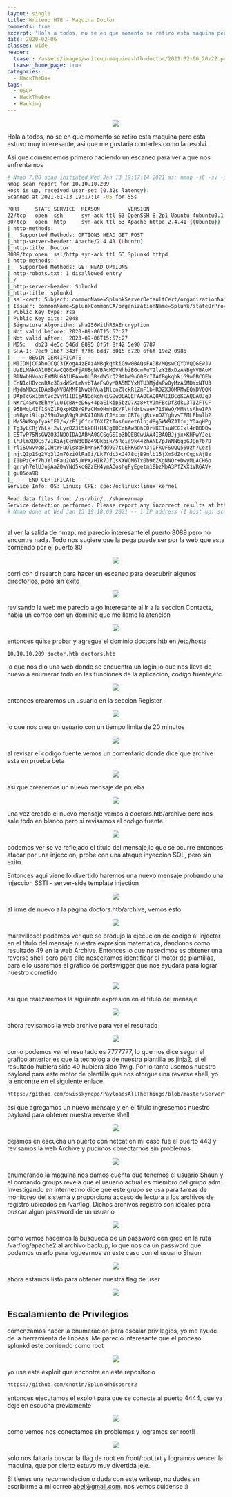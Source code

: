 ```yaml
---
layout: single
title: Writeup HTB - Maquina Doctor
comments: true
excerpt: "Hola a todos, no se en que momento se retiro esta maquina pero esta estuvo muy interesante, asi comencemos"
date: 2020-02-06
classes: wide
header:
  teaser: /assets/images/writeup-maquina-htb-doctor/2021-02-06_20-22.png
  teaser_home_page: true
categories:
  - HackTheBox
tags:
  - OSCP
  - HackTheBox
  - Hacking
---
```


<p align="center">
<img src="/assets/images/writeup-maquina-htb-doctor/2021-02-06_20-22.png">
</p>

Hola a todos, no se en que momento se retiro esta maquina pero esta estuvo muy interesante, asi que me gustaria contarles como la resolvi. 

Asi que comencemos primero haciendo un escaneo para ver a que nos enfrentamos

```bash
# Nmap 7.80 scan initiated Wed Jan 13 19:17:14 2021 as: nmap -sC -sV -p22,80,8089 -vvv -Pn -oN Targeted 10.10.10.209
Nmap scan report for 10.10.10.209
Host is up, received user-set (0.32s latency).
Scanned at 2021-01-13 19:17:14 -05 for 55s

PORT     STATE SERVICE  REASON         VERSION
22/tcp   open  ssh      syn-ack ttl 63 OpenSSH 8.2p1 Ubuntu 4ubuntu0.1 (Ubuntu Linux; protocol 2.0)
80/tcp   open  http     syn-ack ttl 63 Apache httpd 2.4.41 ((Ubuntu))
| http-methods: 
|_  Supported Methods: OPTIONS HEAD GET POST
|_http-server-header: Apache/2.4.41 (Ubuntu)
|_http-title: Doctor
8089/tcp open  ssl/http syn-ack ttl 63 Splunkd httpd
| http-methods: 
|_  Supported Methods: GET HEAD OPTIONS
| http-robots.txt: 1 disallowed entry 
|_/
|_http-server-header: Splunkd
|_http-title: splunkd
| ssl-cert: Subject: commonName=SplunkServerDefaultCert/organizationName=SplunkUser
| Issuer: commonName=SplunkCommonCA/organizationName=Splunk/stateOrProvinceName=CA/countryName=US/localityName=San Francisco/emailAddress=support@splunk.com
| Public Key type: rsa
| Public Key bits: 2048
| Signature Algorithm: sha256WithRSAEncryption
| Not valid before: 2020-09-06T15:57:27
| Not valid after:  2023-09-06T15:57:27
| MD5:   db23 4e5c 546d 8895 0f5f 8f42 5e90 6787
| SHA-1: 7ec9 1bb7 343f f7f6 bdd7 d015 d720 6f6f 19e2 098b
| -----BEGIN CERTIFICATE-----
| MIIDMjCCAhoCCQC3IKogA4zEAzANBgkqhkiG9w0BAQsFADB/MQswCQYDVQQGEwJV
| UzELMAkGA1UECAwCQ0ExFjAUBgNVBAcMDVNhbiBGcmFuY2lzY28xDzANBgNVBAoM
| BlNwbHVuazEXMBUGA1UEAwwOU3BsdW5rQ29tbW9uQ0ExITAfBgkqhkiG9w0BCQEW
| EnN1cHBvcnRAc3BsdW5rLmNvbTAeFw0yMDA5MDYxNTU3MjdaFw0yMzA5MDYxNTU3
| MjdaMDcxIDAeBgNVBAMMF1NwbHVua1NlcnZlckRlZmF1bHRDZXJ0MRMwEQYDVQQK
| DApTcGx1bmtVc2VyMIIBIjANBgkqhkiG9w0BAQEFAAOCAQ8AMIIBCgKCAQEA0JgJ
| NKrC4SrGzEhhyluUIcBW+eD6y+4paEikip5bzO7Xz8+tVJmFBcDfZdkL3TIZFTCF
| 95BMqL4If1SNZlFQxpMZB/9PzCMm0HmhEK/FlHfdrLwaeK71SWeO/MMNtsAheIPA
| pNByri9icp2S9u7wg89g9uHK4ION8uTJMxbmtCRT4jgRcenOZYghvsTEMLPhwlb2
| M/59WRopfyakIEl/w/zF1jCfnrT6XfZtTos6ueet6lhjd8g5WW9ZJIfmjYDaqHPg
| Tg3yLCRjYhLk+2vLyrO23l5kk8H+H4JgIOCqhAw38hC0r+KETsuWCGIxl4rBBDQw
| E5TvP75NsGW2O3JNDQIDAQABMA0GCSqGSIb3DQEBCwUAA4IBAQBJjjx+KHFwYJei
| lMJlmXBOEs7V1KiAjCenWd0Bz49Bkbik/5Rcia9k44zhANE7pJWNN6gpGJBn7b7D
| rliSOwvVoBICHtWFuQls8bRbMn5Kfdd9G7tGEkKGdvn3jOFkQFSQQQ56Uzh7Lezj
| hjtQ1p1Sg2Vq3lJm70ziOlRa0i/Lk7Ydc3xJ478cjB9nlb15jXmSdZcrCqgsAjBz
| IIDPzC+f7hJYlnFau2OA5uWPX/HIR7JfQsKXWCM6Tx0b9tZKgNNOr+DwyML4CH6o
| qrryh7elUJojAaZ0wYNd5koGZzEH4ymAQoshgFyEgetm1BbzMbA3PfZkX1VR6AV+
| guO5oa9R
|_-----END CERTIFICATE-----
Service Info: OS: Linux; CPE: cpe:/o:linux:linux_kernel

Read data files from: /usr/bin/../share/nmap
Service detection performed. Please report any incorrect results at https://nmap.org/submit/ .
# Nmap done at Wed Jan 13 19:18:09 2021 -- 1 IP address (1 host up) scanned in 55.27 seconds
```

<br>
al ver la salida de nmap, me parecio interesante el puerto 8089 pero no encontre nada. Todo nos sugiere que la pega puede ser por la web que esta corriendo por el puerto 80


<p align="center">
<img src="/assets/images/writeup-maquina-htb-doctor/2021-02-06_22-51.png">
</p>

corri con dirsearch para hacer un escaneo para descubrir algunos directorios, pero sin exito 

<p align="center">
<img src="/assets/images/writeup-maquina-htb-doctor/2021-02-06_23-00.png">
</p>

revisando la web me parecio algo interesante al ir a la seccion Contacts, habia un correo con un dominio que me llamo la atencion 

<p align="center">
<img src="/assets/images/writeup-maquina-htb-doctor/2021-02-06_23-03.png">
</p>

entonces quise probar y agregue el dominio doctors.htb en /etc/hosts

```bash
10.10.10.209 doctor.htb doctors.htb
```
lo que nos dio una web donde se encuentra un login,lo que nos lleva de nuevo a enumerar todo en las funciones de la aplicacion, codigo fuente,etc. 

<p align="center">
<img src="/assets/images/writeup-maquina-htb-doctor/2021-02-06_23-07.png">
</p>

entonces crearemos un usuario en la seccion Register

<p align="center">
<img src="/assets/images/writeup-maquina-htb-doctor/2021-02-06_23-08.png">
</p>

lo que nos crea un usuario con un tiempo limite de 20 minutos

<p align="center">
<img src="/assets/images/writeup-maquina-htb-doctor/2021-02-06_23-10.png">
</p>

al revisar el codigo fuente vemos un comentario donde dice que archive esta en prueba beta 

<p align="center">
<img src="/assets/images/writeup-maquina-htb-doctor/2021-02-06_23-12.png">
</p>

asi que crearemos un nuevo mensaje de prueba

<p align="center">
<img src="/assets/images/writeup-maquina-htb-doctor/2021-02-06_23-13.png">
</p>

una vez creado el nuevo mensaje vamos a doctors.htb/archive pero nos sale todo en blanco pero si revisamos el codigo fuente 

<p align="center">
<img src="/assets/images/writeup-maquina-htb-doctor/2021-02-06_23-14_1.png">
</p>

podemos ver se ve reflejado el titulo del mensaje,lo que se ocurre entonces atacar por una injeccion, probe con una ataque inyeccion SQL, pero sin exito.

Entonces aqui viene lo divertido haremos una nuevo mensaje probando una injeccion SSTI - server-side template injection

<p align="center">
<img src="/assets/images/writeup-maquina-htb-doctor/2021-02-06_23-16.png">
</p>

al irme de nuevo a la pagina doctors.htb/archive, vemos esto

<p align="center">
<img src="/assets/images/writeup-maquina-htb-doctor/2021-02-06_23-17.png">
</p>

maravilloso! podemos ver que se produjo la ejecucion de codigo al injectar en el titulo del mensaje nuestra expresion matematica, dandonos como resultado 49 en la web Archive. Entonces lo que nesecimos es obtener una reverse shell pero para ello nesecitamos identificar el motor de plantillas, para ello usaremos el grafico de portswigger que nos ayudara para lograr nuestro cometido

<p align="center">
<img src="/assets/images/writeup-maquina-htb-doctor/2021-02-06_23-20.png">
</p>

asi que realizaremos la siguiente expresion en el titulo del mensaje

<p align="center">
<img src="/assets/images/writeup-maquina-htb-doctor/2021-02-06_23-34.png">
</p>

ahora revisamos la web archive para ver el resultado

<p align="center">
<img src="/assets/images/writeup-maquina-htb-doctor/2021-02-06_23-34_1.png">
</p>

como podemos ver el resultado es 7777777, lo que nos dice segun el grafico anterior es que la tecnologia de nuestra plantilla es jinja2, si el resultado hubiera sido 49 hubiera sido Twig. Por lo tanto usemos nuestro payload para este motor de plantilla que nos otorgue una reverse shell, yo la encontre en el siguiente enlace 

```bash
https://github.com/swisskyrepo/PayloadsAllTheThings/blob/master/Server%20Side%20Template%20Injection/README.md
```
asi que agregamos un nuevo mensaje y en el titulo ingresemos nuestro payload para obtener nuestra reverse shell 

<p align="center">
<img src="/assets/images/writeup-maquina-htb-doctor/2021-02-06_23-34_2.png">
</p>

dejamos en escucha un puerto con netcat en mi caso fue el puerto 443 y revisamos la web Archive y pudimos conectarnos sin problemas

<p align="center">
<img src="/assets/images/writeup-maquina-htb-doctor/2021-02-06_23-49-1.png">
</p>

enumerando la maquina nos damos cuenta que tenemos el usuario Shaun y el comando groups revela que el usuario actual es miembro del grupo adm. Investigando en internet no dice que este grupo se usa para tareas de monitoreo del sistema y proporciona acceso de lectura a los archivos de registro ubicados en /var/log. Dichos archivos registro son ideales para buscar algun password de un usuario

<p align="center">
<img src="/assets/images/writeup-maquina-htb-doctor/2021-02-06_23-52.png">
</p>

como vemos hacemos la busqueda de un password con grep en la ruta /var/log/apache2 al archivo backup, lo que nos da un password que podemos usarlo para loguearnos en este caso con el usuario Shaun

<p align="center">
<img src="/assets/images/writeup-maquina-htb-doctor/2021-02-07_00-15.png">
</p>

ahora estamos listo para obtener nuestra flag de user

<p align="center">
<img src="/assets/images/writeup-maquina-htb-doctor/2021-02-07_00-18.png">
</p>

## Escalamiento de Privilegios

comenzamos hacer la enumeracion para escalar privilegios, yo me ayude de la herramienta de linpeas. Me parecio interesante que el proceso splunkd este corriendo como root

<p align="center">
<img src="/assets/images/writeup-maquina-htb-doctor/2021-02-08_08-44.png">
</p>

yo use este exploit que encontre en este repositorio

```bash
https://github.com/cnotin/SplunkWhisperer2
```

entonces ejecutamos el exploit para que se conecte al puerto 4444, que ya deje en escucha previamente

<p align="center">
<img src="/assets/images/writeup-maquina-htb-doctor/2021-02-08_09-06.png">
</p>

como vemos nos conectamos sin problemas y logramos ser root!! 

<p align="center">
<img src="/assets/images/writeup-maquina-htb-doctor/2021-02-08_09-07.png">
</p>

solo nos faltaria buscar la flag de root en /root/root.txt y logramos vencer la maquina, que por cierto estuvo muy divertida jeje.

Si tienes una recomendacion o duda con este writeup, no dudes en escribirme a mi correo abel@gmail.com. nos vemos cuidense :)